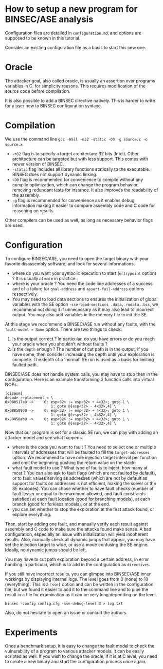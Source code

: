How to setup a new program for BINSEC/ASE analysis
===

Configuration files are detailed in `configuration.md`, and options are supposed to be known in this tutorial.

Consider an existing configuration file as a basis to start this new one. 

# Oracle

The attacker goal, also called oracle, is usually an assertion over programs variables in C, for simplicity reasons. This requires modification of the source code before compilation.

It is also possible to add a BINSEC directive natively. This is harder to write for a user new to BINSEC configuration syntaxe.

# Compilation

We use the command line ```gcc -Wall -m32 -static -O0 -g source.c -o source.x```.
- `-m32` flag is to specify a target architecture 32 bits (Intel). Other architecture can be targeted but with less support. This comes with newer version of BINSEC. 
- `-static` flag includes all library functions statically to the executable. BINSEC does not support dynamic linking.
- `-O0` flag is recommended for convenience to compile without any compile optimization, which can change the program behavior, removing redundant tests for instance. It also improves the readability of the assembly.
- `-g` flag is recommended for convenience as it enables debug information making it easier to compare assembly code and C code for reasoning on results.

Other compilers can be used as well, as long as necessary behavior flags are used.

# Configuration

To configure BINSEC/ASE, you need to open the target binary with your favorite disassembly software, and look for several informations.
- where do you want your symbolic execution to start (`entrypoint` option) ? It is usually at `main` in practice.
- where is your oracle ? You need the code line addresses of a success and of a failure for `goal-address` and `assert-fail-address` options respectively.
- You may need to load data sections to ensures the initialization of global variables with the SE option `-sse-load-sections .data,.rodata,.bss`, we recommend not doing it if unnecessary as it may also lead to incorrect output. You may also add variables in the memory file to init the SE.

At this stage we recommend a BINSEC/ASE run without any faults, with the `fault-model = None` option. There are two things to check:
1. Is the output correct ? In particular, do you have errors or do you reach your oracle when you shouldn't without faults ?  
2. Is the `depth` enough ? The number of cut path is in the output, if you have some, then consider increasing the depth until your exploration is complete. The depth of a 'normal' SE run is used as a basis for limiting faulted path.

BINSEC/ASE does not handle system calls, you may have to stub then in the configuration. Here is an example transforming 3 function calls into virtual NOPs.
```
[disasm]
decode-replacement = \
0x080517a0 ->     0: esp<32> := esp<32> + 4<32>; goto 1 \
                     1: goto @[esp<32> - 4<32>,4] \
0x08058900 ->     0: esp<32> := esp<32> + 4<32>; goto 1 \
                     1: goto @[esp<32> - 4<32>,4] \
0x08058ab0 ->     0: esp<32> := esp<32> + 4<32>; goto 1 \
                     1: goto @[esp<32> - 4<32>,4] \ 
```

Now that our program is set for a classic SE run, we can play with adding an attacker model and see what happens.
- where is the code you want to fault ? You need to select one or multiple intervals of addresses that will be faulted to fill the `target-addresses` option. We recommend to have one injection target interval per function and omit the beginning pushing the return value on the stack. 
- what fault model to use ? What type of faults to inject, how many at most ? 
You can also ask to fault flags (which are not faulted by default), or to fault values serving as addresses (which are not by default as support for faults on addresses is not efficient, making the solver or the SE explodes).
You can chose whether to have fault checks (number of fault lesser or equal to the maximum allowed, and fault constraints satisfied) at each fault location (good for branching models), at each branch (good for forkless models), or at the end.
- you can set whether to stop the exploration at the first attack found, or explore everything.

Then, start by adding one fault, and manually verify each result against assembly and C code to make sure the attacks found make sense. A bad configuration, especially an issue with initialization will yield incoherent results. Also, manually check all dynamic jumps that appear, you may have set the injection target to wide, or use a mode confusing the SE engine. Ideally, no dynamic jumps should be left.

You may have to cut path exploration beyond a certain address, in error handling in particular, which is to add in the configuration as `directives`.

If you still have incorrect results, you can glimpse into BINSEC/ASE inner workings by displaying internal logs. The level goes from 0 (none) to 10 (everything). This is a `[sse]` option and can be written in the configuration file, but we found it easier to add it to the command line and to pipe the result in a file for examination as it can be very long depending on the level.
```
binsec -config config.cfg -sse-debug-level 3 > log.txt
```
Also, do not hesitate to open an issue or contact the authors.

# Experiments

Once a benchmark setup, it is easy to change the fault model to check the vulnerability of a program to various attacker models. It can be easily scripted as well.
If you wish to change the oracle, if it is at C level, you need to create a new binary and start the configuration process once again.


